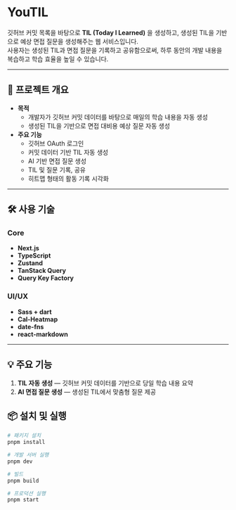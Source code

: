 # YouTIL

깃허브 커밋 목록을 바탕으로 **TIL (Today I Learned)** 을 생성하고, 생성된 TIL을 기반으로 예상 면접 질문을 생성해주는 웹 서비스입니다.  
사용자는 생성된 TIL과 면접 질문을 기록하고 공유함으로써, 하루 동안의 개발 내용을 복습하고 학습 효율을 높일 수 있습니다.

---

## 📌 프로젝트 개요
- **목적**  
  - 개발자가 깃허브 커밋 데이터를 바탕으로 매일의 학습 내용을 자동 생성
  - 생성된 TIL을 기반으로 면접 대비용 예상 질문 자동 생성
- **주요 기능**  
  - 깃허브 OAuth 로그인
  - 커밋 데이터 기반 TIL 자동 생성
  - AI 기반 면접 질문 생성
  - TIL 및 질문 기록, 공유
  - 히트맵 형태의 활동 기록 시각화

---

## 🛠 사용 기술

### **Core**
- **Next.js**
- **TypeScript**
- **Zustand**
- **TanStack Query**
- **Query Key Factory**

### **UI/UX**
- **Sass + dart**
- **Cal-Heatmap**
- **date-fns**
- **react-markdown**

---


## 💡 주요 기능
1. **TIL 자동 생성** — 깃허브 커밋 데이터를 기반으로 당일 학습 내용 요약
2. **AI 면접 질문 생성** — 생성된 TIL에서 맞춤형 질문 제공



## 📦 설치 및 실행

```bash
# 패키지 설치
pnpm install

# 개발 서버 실행
pnpm dev

# 빌드
pnpm build

# 프로덕션 실행
pnpm start
